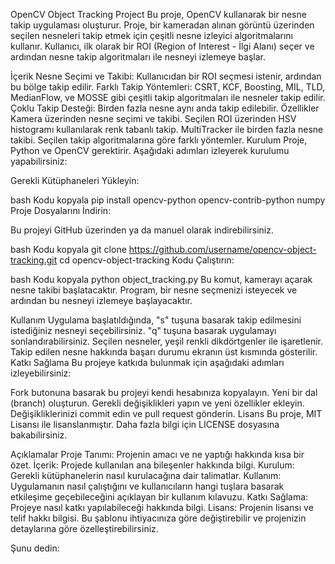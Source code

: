OpenCV Object Tracking Project
Bu proje, OpenCV kullanarak bir nesne takip uygulaması oluşturur. Proje, bir kameradan alınan görüntü üzerinden seçilen nesneleri takip etmek için çeşitli nesne izleyici algoritmalarını kullanır. Kullanıcı, ilk olarak bir ROI (Region of Interest - İlgi Alanı) seçer ve ardından nesne takip algoritmaları ile nesneyi izlemeye başlar.

İçerik
Nesne Seçimi ve Takibi: Kullanıcıdan bir ROI seçmesi istenir, ardından bu bölge takip edilir.
Farklı Takip Yöntemleri: CSRT, KCF, Boosting, MIL, TLD, MedianFlow, ve MOSSE gibi çeşitli takip algoritmaları ile nesneler takip edilir.
Çoklu Takip Desteği: Birden fazla nesne aynı anda takip edilebilir.
Özellikler
Kamera üzerinden nesne seçimi ve takibi.
Seçilen ROI üzerinden HSV histogramı kullanılarak renk tabanlı takip.
MultiTracker ile birden fazla nesne takibi.
Seçilen takip algoritmalarına göre farklı yöntemler.
Kurulum
Proje, Python ve OpenCV gerektirir. Aşağıdaki adımları izleyerek kurulumu yapabilirsiniz:

Gerekli Kütüphaneleri Yükleyin:

bash
Kodu kopyala
pip install opencv-python opencv-contrib-python numpy
Proje Dosyalarını İndirin:

Bu projeyi GitHub üzerinden ya da manuel olarak indirebilirsiniz.

bash
Kodu kopyala
git clone https://github.com/username/opencv-object-tracking.git
cd opencv-object-tracking
Kodu Çalıştırın:

bash
Kodu kopyala
python object_tracking.py
Bu komut, kamerayı açarak nesne takibi başlatacaktır. Program, bir nesne seçmenizi isteyecek ve ardından bu nesneyi izlemeye başlayacaktır.

Kullanım
Uygulama başlatıldığında, "s" tuşuna basarak takip edilmesini istediğiniz nesneyi seçebilirsiniz.
"q" tuşuna basarak uygulamayı sonlandırabilirsiniz.
Seçilen nesneler, yeşil renkli dikdörtgenler ile işaretlenir.
Takip edilen nesne hakkında başarı durumu ekranın üst kısmında gösterilir.
Katkı Sağlama
Bu projeye katkıda bulunmak için aşağıdaki adımları izleyebilirsiniz:

Fork butonuna basarak bu projeyi kendi hesabınıza kopyalayın.
Yeni bir dal (branch) oluşturun.
Gerekli değişiklikleri yapın ve yeni özellikler ekleyin.
Değişikliklerinizi commit edin ve pull request gönderin.
Lisans
Bu proje, MIT Lisansı ile lisanslanmıştır. Daha fazla bilgi için LICENSE dosyasına bakabilirsiniz.

Açıklamalar
Proje Tanımı: Projenin amacı ve ne yaptığı hakkında kısa bir özet.
İçerik: Projede kullanılan ana bileşenler hakkında bilgi.
Kurulum: Gerekli kütüphanelerin nasıl kurulacağına dair talimatlar.
Kullanım: Uygulamanın nasıl çalıştığını ve kullanıcıların hangi tuşlara basarak etkileşime geçebileceğini açıklayan bir kullanım kılavuzu.
Katkı Sağlama: Projeye nasıl katkı yapılabileceği hakkında bilgi.
Lisans: Projenin lisansı ve telif hakkı bilgisi.
Bu şablonu ihtiyacınıza göre değiştirebilir ve projenizin detaylarına göre özelleştirebilirsiniz.


Şunu dedin:

